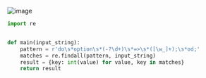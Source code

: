 ![image](https://github.com/sambukalx/3-rd-course/assets/113597597/943f11ca-4f09-42bf-930b-e430e590a8ef)
```python
import re


def main(input_string):
    pattern = r'do\s*option\s*(-?\d+)\s*=>\s*([\w_]+);\s*od;'
    matches = re.findall(pattern, input_string)
    result = {key: int(value) for value, key in matches}
    return result
```
